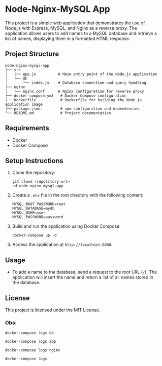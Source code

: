 # Node-Nginx-MySQL App

This project is a simple web application that demonstrates the use of Node.js with Express, MySQL, and Nginx as a reverse proxy. The application allows users to add names to a MySQL database and retrieve a list of names, displaying them in a formatted HTML response.

## Project Structure

```
node-nginx-mysql-app
├── src
│   ├── app.js          # Main entry point of the Node.js application
│   └── db
│       └── index.js    # Database connection and query handling
├── nginx
│   └── nginx.conf      # Nginx configuration for reverse proxy
├── docker-compose.yml   # Docker Compose configuration
├── Dockerfile           # Dockerfile for building the Node.js application image
├── package.json         # npm configuration and dependencies
└── README.md            # Project documentation
```

## Requirements

- Docker
- Docker Compose

## Setup Instructions

1. Clone the repository:

   ```
   git clone <repository-url>
   cd node-nginx-mysql-app
   ```

2. Create a `.env` file in the root directory with the following content:

   ```
   MYSQL_ROOT_PASSWORD=root
   MYSQL_DATABASE=mydb
   MYSQL_USER=user
   MYSQL_PASSWORD=password
   ```

3. Build and run the application using Docker Compose:

   ```
   docker-compose up -d
   ```

4. Access the application at `http://localhost:8080`.

## Usage

- To add a name to the database, send a request to the root URL (`/`). The application will insert the name and return a list of all names stored in the database.

## License

This project is licensed under the MIT License.

### Obs:
```
docker-compose logs db
```
```
docker-compose logs app
```
```
docker-compose logs nginx
```
```
docker-compose logs 
```